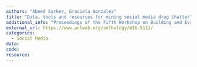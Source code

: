 ```yaml
---
authors: "Abeed Sarker, Graciela Gonzalez"
title: "Data, tools and resources for mining social media drug chatter"
additional_info: "Proceedings of the Fifth Workshop on Building and Evaluating Resources for Biomedical Text Mining (BioTxtM2016)"
external_url: https://www.aclweb.org/anthology/W16-5111/
categories:
  - Social Media
data: 
code:
resource: 
---
```


